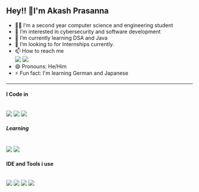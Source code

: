 ## Hey!! 👋I'm Akash Prasanna
- 👨‍🎓 I’m a second year computer science and engineering student
- 👀 I’m interested in cybersecurity and software development
- 🌱 I’m currently learning DSA and Java
- 💞️ I’m looking to for Internships currently.
- 📫 How to reach me
 <br /> [<img src="https://img.shields.io/badge/LinkedIn-0077B5?style=for-the-badge&logo=linkedin&logoColor=white">](www.linkedin.com/in/akash-prasanna-s-a12a602a4) [<img src="https://img.shields.io/badge/Gmail-D14836?style=for-the-badge&logo=gmail&logoColor=white">](akashprasanna17@gmail.com)
- 😄 Pronouns: He/Him
- ⚡ Fun fact: I'm learning German and Japanese
---
<!---
aKash-S19/aKash-S19 is a ✨ special ✨ repository because its `README.md` (this file) appears on your GitHub profile.
You can click the Preview link to take a look at your changes.
--->
#### I Code in
<br /> <img src="https://img.icons8.com/?size=100&id=40670&format=png&color=000000"> <img src="https://img.icons8.com/?size=100&id=13441&format=png&color=000000"> <img src="https://img.icons8.com/?size=100&id=13679&format=png&color=000000">
##### Learning
<br /> <img src="https://img.icons8.com/?size=100&id=40669&format=png&color=000000"> <img src="https://img.icons8.com/?size=100&id=65231&format=png&color=000000">
#### IDE and Tools i use
<br /> <img src="https://img.icons8.com/?size=100&id=0OQR1FYCuA9f&format=png&color=000000"> <img src="https://img.icons8.com/?size=100&id=4djt356tq8UO&format=png&color=000000"> <img src="https://img.icons8.com/?size=100&id=62856&format=png&color=000000"> <img src="https://img.icons8.com/?size=100&id=101665&format=png&color=000000">
